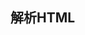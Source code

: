 <!--
 * @Author: xiuquanxu
 * @Company: kaochong
 * @Date: 2021-06-18 23:31:04
 * @LastEditors: xiuquanxu
 * @LastEditTime: 2021-06-18 23:31:09
-->
## 解析HTML